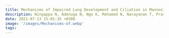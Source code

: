 ```yaml
---
title: Mechanisms of Impaired Lung Development and Ciliation in Mannosidase-1-Alpha-2 Mutants
description: Ningappa N, Adenuga N, Ngo K, Mohamed N, Narayanan T, Prasadan K, Ashokkumar C, Das J*, Schmitt L, Hartman H, Sehrawat A, Salgado C, Reyes-Mugica M, Gittes G, Lo C, Subramaniam S, Sindhi R
date: 2021-07-13 15:01:35 +0300
image: '/images/Mechanisms-of.webp'
tags: 
---
```


